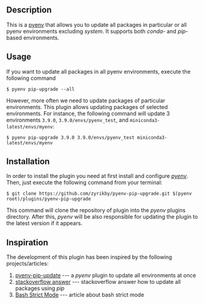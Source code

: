 ## Description
This is a [pyenv](https://github.com/pyenv/pyenv/) that allows you to update all packages in particular or all pyenv environments excluding *system*. It supports both *conda*- and *pip*-based environments.

## Usage
If you want to update all packages in all pyenv environments, execute the following command

```console
$ pyenv pip-upgrade --all
```

However, more often we need to update packages of particular environments. This plugin allows updating packages of selected environments. For instance, the following command will update 3 environments `3.9.0`, `3.9.0/envs/pyenv_test`, and `miniconda3-latest/envs/myenv`: 

```console
$ pyenv pip-upgrade 3.9.0 3.9.0/envs/pyenv_test miniconda3-latest/envs/myenv
```

## Installation
In order to install the plugin you need at first install and configure [*pyenv*](https://github.com/pyenv/pyenv/). Then, just execute the following command from your terminal:

```console
$ git clone https://github.com/zyrikby/pyenv-pip-upgrade.git $(pyenv root)/plugins/pyenv-pip-upgrade
```

This command will clone the repository of plugin into the *pyenv* plugins directory. After this, *pyenv* will be also responsible for updating the plugin to the latest version if it appears.


## Inspiration
The development of this plugin has been inspired by the following projects/articles:

1. [pyenv-pip-update](https://github.com/massongit/pyenv-pip-update) --- a *pyenv* plugin to update all environments at once
2. [stackoverflow answer](https://stackoverflow.com/a/3452888/1108213) --- stackoverflow answer how to update all packages using *pip*
3. [Bash Strict Mode](http://redsymbol.net/articles/unofficial-bash-strict-mode/) --- article about bash strict mode